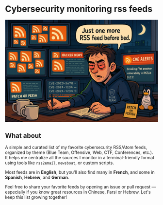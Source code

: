 
<h1>Cybersecurity monitoring rss feeds</h1>



![image](https://github.com/tximista64/cybersecurity_rss_feed/blob/main/analyst.png)



<h2>What about</h2>

A simple and curated list of my favorite cybersecurity RSS/Atom feeds, organized by theme (Blue Team, Offensive, Web, CTF, Conferences, etc.).  
It helps me centralize all the sources I monitor in a terminal-friendly format using tools like `rss2email`, `newsboat`, or custom scripts.

Most feeds are in **English**, but you'll also find many in **French**, and some in **Spanish**, **Hebrew**, and **German**.

Feel free to share your favorite feeds by opening an issue or pull request — especially if you know great resources in Chinese, Farsi or Hebrew. Let's keep this list growing together!





